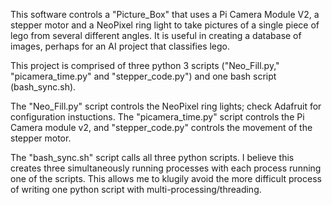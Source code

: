 This software controls a "Picture_Box" that uses a Pi Camera Module V2, a stepper motor and a NeoPixel ring light to take pictures of a single piece of lego from several different angles. It is useful in creating a database of images, perhaps for an AI project that classifies lego.

This project is comprised of three python 3 scripts ("Neo_Fill.py," "picamera_time.py" and "stepper_code.py") and one bash script (bash_sync.sh).

The "Neo_Fill.py" script controls the NeoPixel ring lights; check Adafruit for configuration instuctions. The "picamera_time.py" script controls the Pi Camera module v2, and "stepper_code.py" controls the movement of the stepper motor.

The "bash_sync.sh" script calls all three python scripts. I believe this creates three simultaneously running processes with each process running one of the scripts. This allows me to klugily avoid the more difficult process of writing one python script with multi-processing/threading. 
